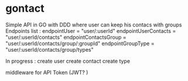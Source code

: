 # gontact
Simple API in GO with DDD where user can keep his contacs with groups 
Endpoints list : 
	endpointUser          = "user/:userId"
	endpointUserContacts  = "user/:userId/contacts"
	endpointContactsGroup = "user/:userId/contacts/group/:groupId"
	endpointGroupType     = "user/:userId/contacts/group/types"

In progress :
create user 
create contact
create type 

middleware for API Token (JWT? )
